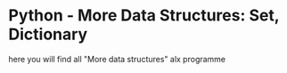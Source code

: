 # Python - More Data Structures: Set, Dictionary
here you will find all "More data structures" alx programme
